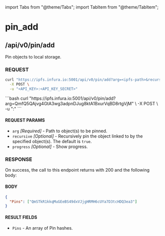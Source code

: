import Tabs from "@theme/Tabs";
import TabItem from "@theme/TabItem";

# pin_add

## /api/v0/pin/add

Pin objects to local storage.

### REQUEST

<Tabs>
  <TabItem value="Syntax" label="Syntax" default>

```bash
curl "https://ipfs.infura.io:5001/api/v0/pin/add?arg=<ipfs-path>&recursive=true&progress=<value>" \
  -X POST \
  -u "<API_KEY>:<API_KEY_SECRET>"
```

  </TabItem>
  <TabItem value="Example" label="Example" >
```bash
curl "https://ipfs.infura.io:5001/api/v0/pin/add?arg=QmfQ5QAjvg4GtA3wg3adpnDJug8ktA1BxurVqBD8rtgVjM" \
  -X POST \
  -u "<YOUR-API-KEY>:<YOUR-API-KEY-SECRET>"
```
  </TabItem>
</Tabs>

#### REQUEST PARAMS

- `arg` _\[Required]_ - Path to object(s) to be pinned.
- `recursive` _\[Optional]_ - Recursively pin the object linked to by the specified object(s). The default is `true`.
- `progress` _\[Optional]_ - Show progress.

### RESPONSE

On success, the call to this endpoint returns with 200 and the following body:

#### BODY

```json
{
  "Pins": ["QmSTkR1kkqMuGEeBS49dxVJjgHRMH6cUYa7D3tcHDQ3ea3"]
}
```

#### RESULT FIELDS

- `Pins` - An array of Pin hashes.
